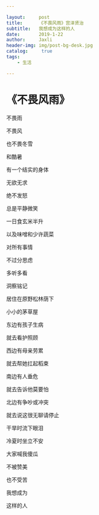 ```yaml
---

layout:     post
title:      《不畏风雨》宫泽贤治
subtitle:   我想成为这样的人
date:       2019-1-22
author:     Jaxli
header-img: img/post-bg-desk.jpg
catalog: 	 true
tags:
    - 生活

---
```


# 《不畏风雨》 



不畏雨  

不畏风 

也不畏冬雪

和酷暑  

有一个结实的身体  

无欲无求 

绝不发怒  

总是平静微笑  

一日食玄米半升 

以及味噌和少许蔬菜 

对所有事情 

不过分思虑

多听多看 

洞察铭记  

居住在原野松林荫下  

小小的茅草屋  

东边有孩子生病  

就去看护照顾 

西边有母亲劳累  

就去帮她扛起稻束  

南边有人垂危 

就去告诉他莫要怕  

北边有争吵或冲突  

就去说这很无聊请停止 

干旱时流下眼泪  

冷夏时坐立不安  

大家喊我傻瓜  

不被赞美 

也不受苦 

我想成为 

这样的人  

